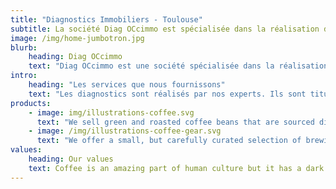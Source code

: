 ```yaml
---
title: "Diagnostics Immobiliers - Toulouse"
subtitle: La société Diag OCcimmo est spécialisée dans la réalisation des diagnostics immobiliers obligatoires.
image: /img/home-jumbotron.jpg
blurb:
    heading: Diag OCcimmo
    text: "Diag OCcimmo est une société spécialisée dans la réalisation des diagnostics immobiliers obligatoires. Lorsque que vous vendez ou louez un bien immobilier quel qu'il soit, il est nécessaire de réaliser un certain nombre de diagnostics."
intro:
    heading: "Les services que nous fournissons"
    text: "Les diagnostics sont réalisés par nos experts. Ils sont titulaires des certificats de compétences délivré par QUALIXPERT, organisme accrédité par le COFRAC (Comité français d'acréditation)."
products:
    - image: img/illustrations-coffee.svg
      text: "We sell green and roasted coffee beans that are sourced directly from independent farmers and farm cooperatives. We’re proud to offer a variety of coffee beans grown with great care for the environment and local communities. Check our post or contact us directly for current availability."
    - image: /img/illustrations-coffee-gear.svg
      text: "We offer a small, but carefully curated selection of brewing gear and tools for every taste and experience level. No matter if you roast your own beans or just bought your first french press, you’ll find a gadget to fall in love with in our shop."
values:
    heading: Our values
    text: Coffee is an amazing part of human culture but it has a dark side too – one of colonialism and mindless abuse of natural resources and human lives. We want to turn this around and return the coffee trade to the drink’s exhilarating, empowering and unifying nature.
---
```


